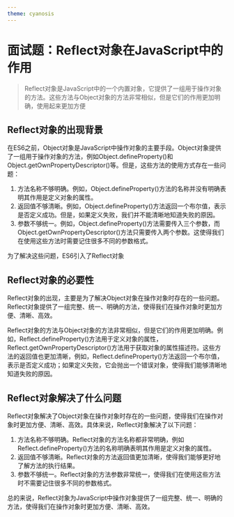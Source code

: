 ```yaml
---
theme: cyanosis
---
```

# 面试题：Reflect对象在JavaScript中的作用
> Reflect对象是JavaScript中的一个内置对象，它提供了一组用于操作对象的方法。这些方法与Object对象的方法非常相似，但是它们的作用更加明确，使用起来更加方便
## Reflect对象的出现背景
在ES6之前，Object对象是JavaScript中操作对象的主要手段。Object对象提供了一组用于操作对象的方法，例如Object.defineProperty()和Object.getOwnPropertyDescriptor()等。但是，这些方法的使用方式存在一些问题：
1. 方法名称不够明确。例如，Object.defineProperty()方法的名称并没有明确表明其作用是定义对象的属性。
2. 返回值不够清晰。例如，Object.defineProperty()方法返回一个布尔值，表示是否定义成功。但是，如果定义失败，我们并不能清晰地知道失败的原因。
3. 参数不够统一。例如，Object.defineProperty()方法需要传入三个参数，而Object.getOwnPropertyDescriptor()方法只需要传入两个参数。这使得我们在使用这些方法时需要记住很多不同的参数格式。

为了解决这些问题，ES6引入了Reflect对象
## Reflect对象的必要性
Reflect对象的出现，主要是为了解决Object对象在操作对象时存在的一些问题。Reflect对象提供了一组完整、统一、明确的方法，使得我们在操作对象时更加方便、清晰、高效。

Reflect对象的方法与Object对象的方法非常相似，但是它们的作用更加明确。例如，Reflect.defineProperty()方法用于定义对象的属性，Reflect.getOwnPropertyDescriptor()方法用于获取对象的属性描述符。这些方法的返回值也更加清晰，例如，Reflect.defineProperty()方法返回一个布尔值，表示是否定义成功；如果定义失败，它会抛出一个错误对象，使得我们能够清晰地知道失败的原因。
## Reflect对象解决了什么问题
Reflect对象解决了Object对象在操作对象时存在的一些问题，使得我们在操作对象时更加方便、清晰、高效。具体来说，Reflect对象解决了以下问题：

1. 方法名称不够明确。Reflect对象的方法名称都非常明确，例如Reflect.defineProperty()方法的名称明确表明其作用是定义对象的属性。
2. 返回值不够清晰。Reflect对象的方法返回值更加清晰，使得我们能够更好地了解方法的执行结果。
3. 参数不够统一。Reflect对象的方法参数非常统一，使得我们在使用这些方法时不需要记住很多不同的参数格式。

总的来说，Reflect对象为JavaScript中操作对象提供了一组完整、统一、明确的方法，使得我们在操作对象时更加方便、清晰、高效。
